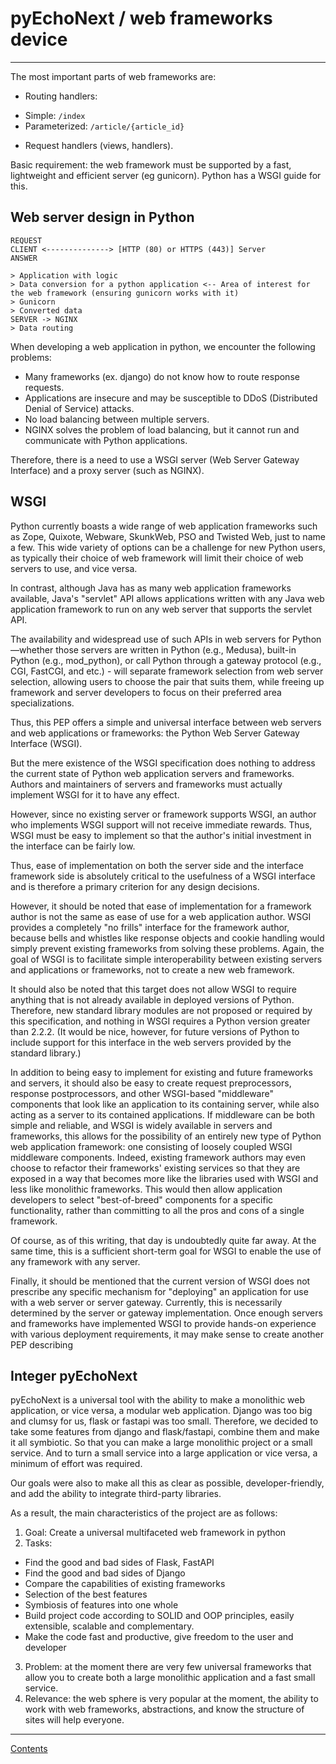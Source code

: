 # pyEchoNext / web frameworks device

---

The most important parts of web frameworks are:

+ Routing handlers:
- Simple: `/index`
- Parameterized: `/article/{article_id}`
+ Request handlers (views, handlers).

Basic requirement: the web framework must be supported by a fast, lightweight and efficient server (eg gunicorn). Python has a WSGI guide for this.

## Web server design in Python

```
REQUEST
CLIENT <--------------> [HTTP (80) or HTTPS (443)] Server
ANSWER

> Application with logic
> Data conversion for a python application <-- Area of interest for the web framework (ensuring gunicorn works with it)
> Gunicorn
> Converted data
SERVER -> NGINX
> Data routing
```

When developing a web application in python, we encounter the following problems:

+ Many frameworks (ex. django) do not know how to route response requests.
+ Applications are insecure and may be susceptible to DDoS (Distributed Denial of Service) attacks.
+ No load balancing between multiple servers.
+ NGINX solves the problem of load balancing, but it cannot run and communicate with Python applications.

Therefore, there is a need to use a WSGI server (Web Server Gateway Interface) and a proxy server (such as NGINX).

## WSGI
Python currently boasts a wide range of web application frameworks such as Zope, Quixote, Webware, SkunkWeb, PSO and Twisted Web, just to name a few. This wide variety of options can be a challenge for new Python users, as typically their choice of web framework will limit their choice of web servers to use, and vice versa.

In contrast, although Java has as many web application frameworks available, Java's "servlet" API allows applications written with any Java web application framework to run on any web server that supports the servlet API.

The availability and widespread use of such APIs in web servers for Python—whether those servers are written in Python (e.g., Medusa), built-in Python (e.g., mod_python), or call Python through a gateway protocol (e.g., CGI, FastCGI, and etc.) - will separate framework selection from web server selection, allowing users to choose the pair that suits them, while freeing up framework and server developers to focus on their preferred area specializations.

Thus, this PEP offers a simple and universal interface between web servers and web applications or frameworks: the Python Web Server Gateway Interface (WSGI).

But the mere existence of the WSGI specification does nothing to address the current state of Python web application servers and frameworks. Authors and maintainers of servers and frameworks must actually implement WSGI for it to have any effect.

However, since no existing server or framework supports WSGI, an author who implements WSGI support will not receive immediate rewards. Thus, WSGI must be easy to implement so that the author's initial investment in the interface can be fairly low.

Thus, ease of implementation on both the server side and the interface framework side is absolutely critical to the usefulness of a WSGI interface and is therefore a primary criterion for any design decisions.

However, it should be noted that ease of implementation for a framework author is not the same as ease of use for a web application author. WSGI provides a completely "no frills" interface for the framework author, because bells and whistles like response objects and cookie handling would simply prevent existing frameworks from solving these problems. Again, the goal of WSGI is to facilitate simple interoperability between existing servers and applications or frameworks, not to create a new web framework.

It should also be noted that this target does not allow WSGI to require anything that is not already available in deployed versions of Python. Therefore, new standard library modules are not proposed or required by this specification, and nothing in WSGI requires a Python version greater than 2.2.2. (It would be nice, however, for future versions of Python to include support for this interface in the web servers provided by the standard library.)

In addition to being easy to implement for existing and future frameworks and servers, it should also be easy to create request preprocessors, response postprocessors, and other WSGI-based "middleware" components that look like an application to its containing server, while also acting as a server to its contained applications. If middleware can be both simple and reliable, and WSGI is widely available in servers and frameworks, this allows for the possibility of an entirely new type of Python web application framework: one consisting of loosely coupled WSGI middleware components. Indeed, existing framework authors may even choose to refactor their frameworks' existing services so that they are exposed in a way that becomes more like the libraries used with WSGI and less like monolithic frameworks. This would then allow application developers to select "best-of-breed" components for a specific functionality, rather than committing to all the pros and cons of a single framework.

Of course, as of this writing, that day is undoubtedly quite far away. At the same time, this is a sufficient short-term goal for WSGI to enable the use of any framework with any server.

Finally, it should be mentioned that the current version of WSGI does not prescribe any specific mechanism for "deploying" an application for use with a web server or server gateway. Currently, this is necessarily determined by the server or gateway implementation. Once enough servers and frameworks have implemented WSGI to provide hands-on experience with various deployment requirements, it may make sense to create another PEP describing

## Integer pyEchoNext
pyEchoNext is a universal tool with the ability to make a monolithic web application, or vice versa, a modular web application. Django was too big and clumsy for us, flask or fastapi was too small. Therefore, we decided to take some features from django and flask/fastapi, combine them and make it all symbiotic. So that you can make a large monolithic project or a small service. And to turn a small service into a large application or vice versa, a minimum of effort was required.

Our goals were also to make all this as clear as possible, developer-friendly, and add the ability to integrate third-party libraries.

As a result, the main characteristics of the project are as follows:

1. Goal: Create a universal multifaceted web framework in python
2. Tasks:
+ Find the good and bad sides of Flask, FastAPI
+ Find the good and bad sides of Django
+ Compare the capabilities of existing frameworks
+ Selection of the best features
+ Symbiosis of features into one whole
+ Build project code according to SOLID and OOP principles, easily extensible, scalable and complementary.
+ Make the code fast and productive, give freedom to the user and developer
3. Problem: at the moment there are very few universal frameworks that allow you to create both a large monolithic application and a fast small service.
4. Relevance: the web sphere is very popular at the moment, the ability to work with web frameworks, abstractions, and know the structure of sites will help everyone.

---

[Contents](./index.md)
